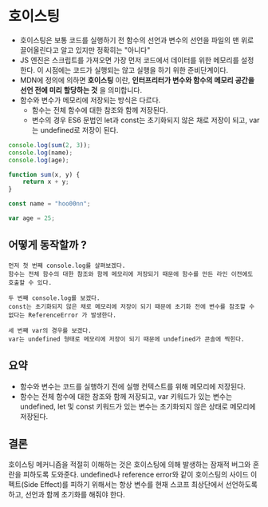 # 호이스팅

-   호이스팅은 보통 코드를 실행하기 전 함수의 선언과 변수의 선언을 파일의 맨 위로 끌어올린다고 알고 있지만 정확히는 "아니다"
-   JS 엔진은 스크립트를 가져오면 가장 먼저 코드에서 데이터를 위한 메모리를 설정한다. 이 시점에는 코드가 실행되는 않고 실행을 하기 위한 준비단계이다.
-   MDN에 정의에 의하면 **호이스팅** 이란, **인터프리터가 변수와 함수의 메모리 공간을 선언 전에 미리 할당하는 것** 을 의미합니다.
-   함수와 변수가 메모리에 저장되는 방식은 다르다.
    -   함수는 전체 함수에 대한 참조와 함께 저장된다.
    -   변수의 경우 ES6 문법인 let과 const는 초기화되지 않은 채로 저장이 되고, var는 undefined로 저장이 된다.

```javascript
console.log(sum(2, 3));
console.log(name);
console.log(age);

function sum(x, y) {
    return x + y;
}

const name = "hoo00nn";

var age = 25;
```

## 어떻게 동작할까 ?

```
먼저 첫 번째 console.log를 살펴보겠다.
함수는 전체 함수의 대한 참조와 함께 메모리에 저장되기 때문에 함수를 만든 라인 이전에도 호출할 수 있다.

두 번째 console.log를 보겠다.
const는 초기화되지 않은 채로 메모리에 저장이 되기 때문에 초기화 전에 변수를 참조할 수 없다는 ReferenceError 가 발생한다.

세 번째 var의 경우를 보겠다.
var는 undefined 형태로 메모리에 저장이 되기 때문에 undefined가 콘솔에 찍힌다.
```

## 요약

-   함수와 변수는 코드를 실행하기 전에 실행 컨텍스트를 위해 메모리에 저장된다.
-   함수는 전체 함수에 대한 참조와 함께 저장되고, var 키워드가 있는 변수는 undefined, let 및 const 키워드가 있는 변수는 초기화되지 않은 상태로 메모리에 저장된다.

## 결론

호이스팅 메커니즘을 적절히 이해하는 것은 호이스팅에 의해 발생하는 잠재적 버그와 혼란을 피하도록 도와준다.
undefined나 reference error와 같이 호이스팅의 사이드 이펙트(Side Effect)를 피하기 위해서는 항상 변수를 현재 스코프 최상단에서 선언하도록 하고, 선언과 함께 초기화를 해줘야 한다.
